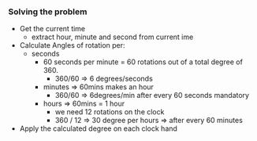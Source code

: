 

### Solving the problem

* Get the current time
    * extract hour, minute and second from current ime
* Calculate Angles of rotation per:
  * seconds
    * 60 seconds per minute = 60 rotations out of a total degree of 360.
      * 360/60 => 6 degrees/seconds
    * minutes => 60mins makes an hour
      * 360/60 => 6degrees/min  after every 60 seconds mandatory
    * hours => 60mins = 1 hour
      * we need 12 rotations on the clock
      * 360 / 12 => 30 degree per hours => after every 60 minutes
* Apply the calculated degree on each clock hand
